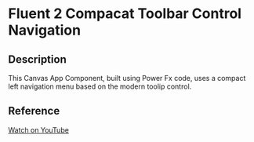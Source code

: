 # Fluent 2 Compacat Toolbar Control Navigation

## Description

This Canvas App Component, built using Power Fx code, uses a compact left navigation menu based on the modern toolip control.

## Reference

[Watch on YouTube](https://www.youtube.com/watch?v=zR8uiyd7Vm0)
